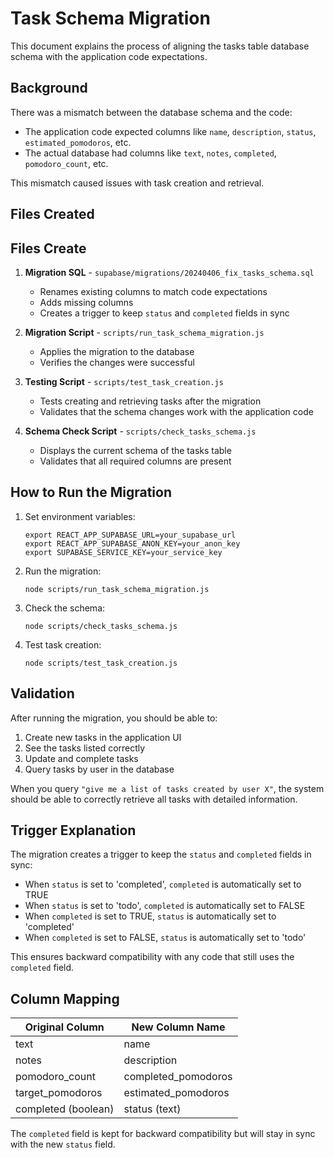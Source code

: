 # Task Schema Migration

This document explains the process of aligning the tasks table database schema with the application code expectations.

## Background

There was a mismatch between the database schema and the code:

- The application code expected columns like `name`, `description`, `status`, `estimated_pomodoros`, etc.
- The actual database had columns like `text`, `notes`, `completed`, `pomodoro_count`, etc.

This mismatch caused issues with task creation and retrieval.

## Files Created
## Files Create

1. **Migration SQL** - `supabase/migrations/20240406_fix_tasks_schema.sql`
   - Renames existing columns to match code expectations
   - Adds missing columns
   - Creates a trigger to keep `status` and `completed` fields in sync

2. **Migration Script** - `scripts/run_task_schema_migration.js`
   - Applies the migration to the database
   - Verifies the changes were successful

3. **Testing Script** - `scripts/test_task_creation.js`
   - Tests creating and retrieving tasks after the migration
   - Validates that the schema changes work with the application code

4. **Schema Check Script** - `scripts/check_tasks_schema.js`
   - Displays the current schema of the tasks table
   - Validates that all required columns are present

## How to Run the Migration

1. Set environment variables:
   ```
   export REACT_APP_SUPABASE_URL=your_supabase_url
   export REACT_APP_SUPABASE_ANON_KEY=your_anon_key
   export SUPABASE_SERVICE_KEY=your_service_key
   ```

2. Run the migration:
   ```
   node scripts/run_task_schema_migration.js
   ```

3. Check the schema:
   ```
   node scripts/check_tasks_schema.js
   ```

4. Test task creation:
   ```
   node scripts/test_task_creation.js
   ```

## Validation

After running the migration, you should be able to:

1. Create new tasks in the application UI
2. See the tasks listed correctly
3. Update and complete tasks
4. Query tasks by user in the database

When you query `"give me a list of tasks created by user X"`, the system should be able to correctly retrieve all tasks with detailed information.

## Trigger Explanation

The migration creates a trigger to keep the `status` and `completed` fields in sync:

- When `status` is set to 'completed', `completed` is automatically set to TRUE
- When `status` is set to 'todo', `completed` is automatically set to FALSE
- When `completed` is set to TRUE, `status` is automatically set to 'completed'
- When `completed` is set to FALSE, `status` is automatically set to 'todo'

This ensures backward compatibility with any code that still uses the `completed` field.

## Column Mapping

| Original Column     | New Column Name      |
|---------------------|----------------------|
| text                | name                 |
| notes               | description          |
| pomodoro_count      | completed_pomodoros  |
| target_pomodoros    | estimated_pomodoros  |
| completed (boolean) | status (text)        |

The `completed` field is kept for backward compatibility but will stay in sync with the new `status` field. 